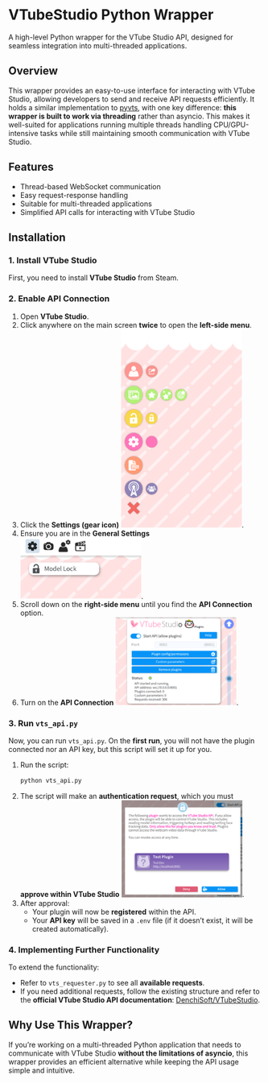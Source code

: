 # VTubeStudio Python Wrapper

A high-level Python wrapper for the VTube Studio API, designed for seamless integration into multi-threaded applications.

## Overview
This wrapper provides an easy-to-use interface for interacting with VTube Studio, allowing developers to send and receive API requests efficiently. It holds a similar implementation to [pyvts](https://github.com/Genteki/pyvts), with one key difference: **this wrapper is built to work via threading** rather than asyncio. This makes it well-suited for applications running multiple threads handling CPU/GPU-intensive tasks while still maintaining smooth communication with VTube Studio.

## Features
- Thread-based WebSocket communication
- Easy request-response handling
- Suitable for multi-threaded applications
- Simplified API calls for interacting with VTube Studio

## Installation
### 1. Install VTube Studio
First, you need to install **VTube Studio** from Steam.

### 2. Enable API Connection
1. Open **VTube Studio**.
2. Click anywhere on the main screen **twice** to open the **left-side menu**.
3. Click the **Settings (gear icon)** <img src="SetupImages/SettingsIcon.png" width="50%">.
4. Ensure you are in the **General Settings** <img src="SetupImages/GeneralSettings.png" width="50%">.
5. Scroll down on the **right-side menu** until you find the **API Connection** option.
6. Turn on the **API Connection** <img src="SetupImages/APIConnection.png" width="50%">.

### 3. Run `vts_api.py`
Now, you can run `vts_api.py`. On the **first run**, you will not have the plugin connected nor an API key, but this script will set it up for you.

1. Run the script:
   ```sh
   python vts_api.py
   ```
2. The script will make an **authentication request**, which you must **approve within VTube Studio** <img src="SetupImages/AuthenticationRequest.png" width="50%">.
3. After approval:
   - Your plugin will now be **registered** within the API.
   - Your **API key** will be saved in a `.env` file (if it doesn’t exist, it will be created automatically).

### 4. Implementing Further Functionality
To extend the functionality:
- Refer to `vts_requester.py` to see all **available requests**.
- If you need additional requests, follow the existing structure and refer to the **official VTube Studio API documentation**: [DenchiSoft/VTubeStudio](https://github.com/DenchiSoft/VTubeStudio).

## Why Use This Wrapper?
If you’re working on a multi-threaded Python application that needs to communicate with VTube Studio **without the limitations of asyncio**, this wrapper provides an efficient alternative while keeping the API usage simple and intuitive.
